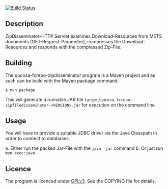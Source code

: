 [![Build Status](https://travis-ci.org/qucosa/qucosa-fcrepo-migration.png)](https://travis-ci.org/qucosa/qucosa-fcrepo-migration)

## Description

ZipDisseminator-HTTP Servlet examines Download-Resources from METS documents (GET-Request-Parameter), compresses the Download-Resources
and responds with the compressed Zip-File.

## Building

The qucosa-fcrepo-zipdisseminator program is a Maven project and as such can be build with the Maven package command:
```
$ mvn package
```

This will generate a runnable JAR file `target/qucosa-fcrepo-zipfiledisseminator-<VERSION>.jar` for execution on the command line.

## Usage

You will have to provide a suitable JDBC driver via the Java Classpath in order to connect to databases.

a. Either run the packed Jar-File with the `java -jar` command
b. Or just run `mvn exec:java`

## Licence

The program is licenced under [GPLv3](http://www.gnu.org/licenses/gpl.html). See the COPYING file for details.


